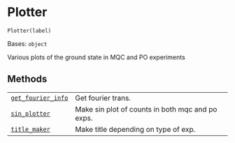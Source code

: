 # Plotter



`Plotter(label)`

Bases: `object`

Various plots of the ground state in MQC and PO experiments

## Methods

|                                                                                                                                                                                  |                                                  |
| -------------------------------------------------------------------------------------------------------------------------------------------------------------------------------- | ------------------------------------------------ |
| [`get_fourier_info`](qiskit.ignis.verification.Plotter.get_fourier_info#qiskit.ignis.verification.Plotter.get_fourier_info "qiskit.ignis.verification.Plotter.get_fourier_info") | Get fourier trans.                               |
| [`sin_plotter`](qiskit.ignis.verification.Plotter.sin_plotter#qiskit.ignis.verification.Plotter.sin_plotter "qiskit.ignis.verification.Plotter.sin_plotter")                     | Make sin plot of counts in both mqc and po exps. |
| [`title_maker`](qiskit.ignis.verification.Plotter.title_maker#qiskit.ignis.verification.Plotter.title_maker "qiskit.ignis.verification.Plotter.title_maker")                     | Make title depending on type of exp.             |
